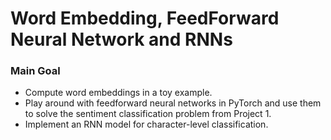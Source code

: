 # Word Embedding, FeedForward Neural Network and RNNs

### Main Goal

* Compute word embeddings in a toy example.
* Play around with feedforward neural networks in PyTorch and use them to solve the sentiment classification problem from Project 1.
* Implement an RNN model for character-level classification.
